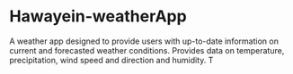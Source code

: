 # Hawayein-weatherApp
A weather app designed to provide users with up-to-date information on current and forecasted weather conditions. Provides data on temperature, precipitation, wind speed and direction and humidity.  T
